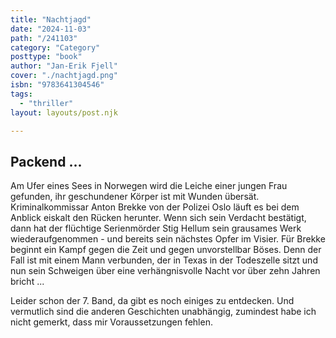 ```yaml
---
title: "Nachtjagd"
date: "2024-11-03"
path: "/241103"
category: "Category"
posttype: "book"
author: "Jan-Erik Fjell"
cover: "./nachtjagd.png"
isbn: "9783641304546"
tags:
  - "thriller"
layout: layouts/post.njk

---
```

## Packend ...

Am Ufer eines Sees in Norwegen wird die Leiche einer jungen Frau gefunden, ihr geschundener Körper ist mit Wunden übersät. Kriminalkommissar Anton Brekke von der Polizei Oslo läuft es bei dem Anblick eiskalt den Rücken herunter. Wenn sich sein Verdacht bestätigt, dann hat der flüchtige Serienmörder Stig Hellum sein grausames Werk wiederaufgenommen - und bereits sein nächstes Opfer im Visier. Für Brekke beginnt ein Kampf gegen die Zeit und gegen unvorstellbar Böses. Denn der Fall ist mit einem Mann verbunden, der in Texas in der Todeszelle sitzt und nun sein Schweigen über eine verhängnisvolle Nacht vor über zehn Jahren bricht ...

Leider schon der 7. Band, da gibt es noch einiges zu entdecken. Und vermutlich sind die anderen Geschichten unabhängig, zumindest habe ich nicht gemerkt, dass mir Voraussetzungen fehlen.
